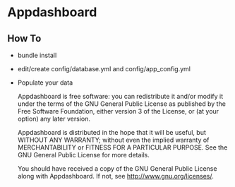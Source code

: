 Appdashboard
=========


How To
------
* bundle install
* edit/create config/database.yml and config/app_config.yml
* Populate your data

    Appdashboard is free software: you can redistribute it and/or modify
    it under the terms of the GNU General Public License as published by
    the Free Software Foundation, either version 3 of the License, or
    (at your option) any later version.

    Appdashboard is distributed in the hope that it will be useful,
    but WITHOUT ANY WARRANTY; without even the implied warranty of
    MERCHANTABILITY or FITNESS FOR A PARTICULAR PURPOSE.  See the
    GNU General Public License for more details.

    You should have received a copy of the GNU General Public License
    along with Appdashboard.  If not, see <http://www.gnu.org/licenses/>.

